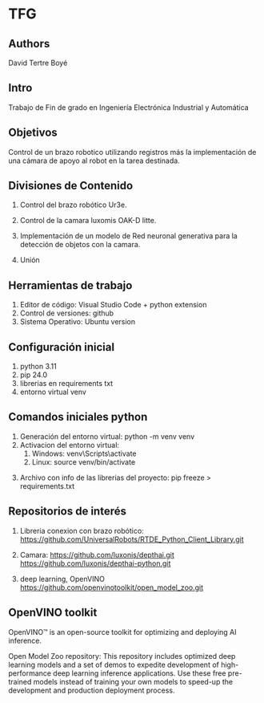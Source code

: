 # TFG

## Authors

David Tertre Boyé

## Intro

Trabajo de Fin de grado en Ingeniería Electrónica Industrial y Automática

## Objetivos

Control de un brazo robotico utilizando registros más la implementación de una cámara de apoyo al robot en la tarea destinada.

## Divisiones de Contenido

1. Control del brazo robótico Ur3e.

2. Control de la camara luxomis OAK-D litte.

3. Implementación de un modelo de Red neuronal generativa para la detección de objetos con la camara.

4. Unión

## Herramientas de trabajo

1. Editor de código: Visual Studio Code + python extension
2. Control de versiones: github
3. Sistema Operativo: Ubuntu version

## Configuración inicial

1. python 3.11
2. pip 24.0
3. librerias en requirements txt
4. entorno virtual venv

## Comandos iniciales python

1. Generación del entorno virtual: python -m venv venv
2. Activacion del entorno virtual: 
    1) Windows: venv\Scripts\activate
    2) Linux: source venv/bin/activate
3) Archivo con info de las librerias del proyecto: pip freeze > requirements.txt

## Repositorios de interés

1. Libreria conexion con brazo robótico: https://github.com/UniversalRobots/RTDE_Python_Client_Library.git
2. Camara:
    https://github.com/luxonis/depthai.git
    https://github.com/luxonis/depthai-python.git

3. deep learning, OpenVINO
    https://github.com/openvinotoolkit/open_model_zoo.git


## OpenVINO toolkit

OpenVINO™ is an open-source toolkit for optimizing and deploying AI inference.

Open Model Zoo repository: This repository includes optimized deep learning models and a set of demos to expedite development of high-performance deep learning inference applications. Use these free pre-trained models instead of training your own models to speed-up the development and production deployment process.





